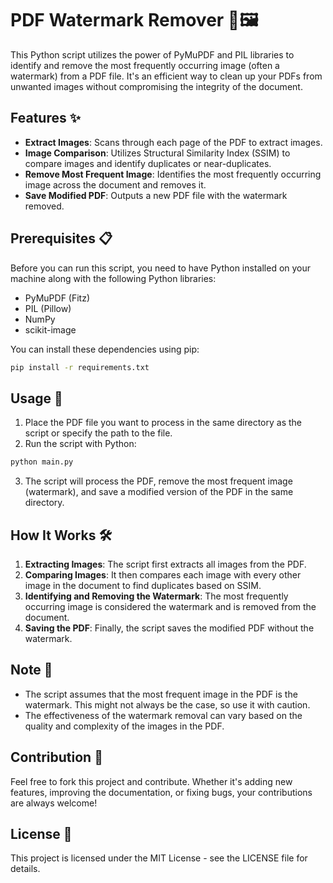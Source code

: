 # PDF Watermark Remover 🚫🖼️

This Python script utilizes the power of PyMuPDF and PIL libraries to identify and remove the most frequently occurring image (often a watermark) from a PDF file. It's an efficient way to clean up your PDFs from unwanted images without compromising the integrity of the document.

## Features ✨

- **Extract Images**: Scans through each page of the PDF to extract images.
- **Image Comparison**: Utilizes Structural Similarity Index (SSIM) to compare images and identify duplicates or near-duplicates.
- **Remove Most Frequent Image**: Identifies the most frequently occurring image across the document and removes it.
- **Save Modified PDF**: Outputs a new PDF file with the watermark removed.

## Prerequisites 📋

Before you can run this script, you need to have Python installed on your machine along with the following Python libraries:
- PyMuPDF (Fitz)
- PIL (Pillow)
- NumPy
- scikit-image

You can install these dependencies using pip:
```bash
pip install -r requirements.txt
```



## Usage 🚀

1. Place the PDF file you want to process in the same directory as the script or specify the path to the file.
2. Run the script with Python:
```bash
python main.py
```


3. The script will process the PDF, remove the most frequent image (watermark), and save a modified version of the PDF in the same directory.

## How It Works 🛠️

1. **Extracting Images**: The script first extracts all images from the PDF.
2. **Comparing Images**: It then compares each image with every other image in the document to find duplicates based on SSIM.
3. **Identifying and Removing the Watermark**: The most frequently occurring image is considered the watermark and is removed from the document.
4. **Saving the PDF**: Finally, the script saves the modified PDF without the watermark.

## Note 📝

- The script assumes that the most frequent image in the PDF is the watermark. This might not always be the case, so use it with caution.
- The effectiveness of the watermark removal can vary based on the quality and complexity of the images in the PDF.

## Contribution 🤝

Feel free to fork this project and contribute. Whether it's adding new features, improving the documentation, or fixing bugs, your contributions are always welcome!

## License 📄

This project is licensed under the MIT License - see the LICENSE file for details.